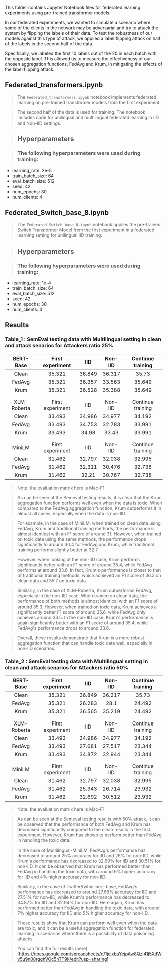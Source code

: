 This folder contains Jupyter Notebook files for federated learning experiments using pre-trained transformer models.

In our federated experiments, we wanted to simulate a scenario where some of the clients in the network may be adversarial and try to attack the system by flipping the labels of their data. To test the robustness of our models against this type of attack, we applied a label flipping attack on half of the labels in the second half of the data.

Specifically, we labeled the first 10 labels out of the 20 in each batch with the opposite label. This allowed us to measure the effectiveness of our chosen aggregation functions, FedAvg and Krum, in mitigating the effects of the label flipping attack.

## Federated_transformers.ipynb

> The `Federated_transformers.ipynb` notebook implements federated learning on pre-trained transformer models from the first experiment. 

> The second half of the data is used for training. The notebook includes code for unilingual and multilingual federated learning in IID and Non-IID settings.

> ## Hyperparameters

> ### The following hyperparameters were used during training:

* learning_rate: 2e-5
* train_batch_size: 64
* eval_batch_size: 512
* seed: 42
* num_epochs: 30
* num_clients: 4


## Federated_Switch_base_8.ipynb

> The `Federated_Switch_base_8.ipynb` notebook applies the pre-trained Switch Transformer Model from the first experiment in a federated learning setting for unilingual IID training.


> ## Hyperparameters

> ### The following hyperparameters were used during training:

* learning_rate: 1e-4
* train_batch_size: 64
* eval_batch_size: 512
* seed: 42
* num_epochs: 30
* num_clients: 4

## Results

### Table_1 : SemEval testing data with Multilingual setting in clean and attack senarios for Attackers ratio 25%

| BERT-Base |First experiment|IID|Non-IID|Continue training| 
|:---:|:---:|:---:|:---:|:---:|
|Clean|35.321|36.849|36.317|35.73|
|FedAvg|35.321|36.357|33.563|35.649|
|Krum|35.321|36.528|35.388|35.649|
| | | | | | 
| | | | | |
| XLM-Roberta |First experiment|IID|Non-IID|Continue training|
|Clean|33.493|34.986|34.977|34.192|                   
|FedAvg|33.493|34.753|32.783|33.991|                         
|Krum|33.493|34.98|33.43|33.991|   
| | | | | | 
| | | | | |
| MiniLM |First experiment|IID|Non-IID|Continue training| 
|Clean|31.462|32.797|32.038|32.995|        
|FedAvg|31.462|32.311|30.476|32.738|              
|Krum|31.462|32.21|30.767|32.738|   

> Note: the evaluation matrix here is Mac-F1

> As can be seen at the Semeval testing results, it is clear that the Krum aggregation function performs well even when the data is toxic. When compared to the FedAvg aggregation function, Krum outperforms it in almost all cases, especially when the data is non-IID.

> For example, in the case of MiniLM, when trained on clean data using FedAvg, Krum and traditional training methods, the performance is almost identical with an F1 score of around 31. However, when trained on toxic data using the same methods, the performance drops significantly to around 30.4 for FedAvg and Krum, while traditional training performs slightly better at 32.7.

> However, when looking at the non-IID case, Krum performs significantly better with an F1 score of around 35.4, while FedAvg performs at around 33.6. In fact, Krum's performance is closer to that of traditional training methods, which achieved an F1 score of 36.3 on clean data and 35.7 on toxic data.

> Similarly, in the case of XLM-Roberta, Krum outperforms FedAvg, especially in the non-IID case. When trained on clean data, the performance of both methods is almost identical with an F1 score of around 35.3. However, when trained on toxic data, Krum achieves a significantly better F1 score of around 35.6, while FedAvg only achieves around 33.5. In the non-IID case, Krum's performance is again significantly better with an F1 score of around 35.4, while FedAvg's performance drops to around 33.6.

> Overall, these results demonstrate that Krum is a more robust aggregation function that can handle toxic data well, especially in non-IID scenarios.



### Table_2 : SemEval testing data with Multilingual setting in clean and attack senarios for Attackers ratio 50%

| BERT-Base |First experiment|IID|Non-IID|Continue training|      
|:---:|:---:|:---:|:---:|:---:|
|Clean|35.321|36.849|36.317|35.73|
|FedAvg|35.321|26.283|28.1|24.492|
|Krum|35.321|36.565|35.219|24.492|                           
| | | | | |
| | | | | |
| XLM-Roberta |First experiment|IID|Non-IID|Continue training|
|Clean|33.493|34.986|34.977|34.192|                    
|FedAvg|33.493|27.681|27.517|23.344|                          
|Krum|33.493|34.872|32.944|23.344|                            
| | | | | |
| | | | | |
| MiniLM |First experiment|IID|Non-IID|Continue training| 
|Clean|31.462|32.797|32.038|32.995|                    
|FedAvg|31.462|25.343|26.714|23.932|                          
|Krum|31.462|32.692|30.512|23.932| 

> Note: the evaluation matrix here is Mac-F1

> As can be seen at the Semeval testing results with 50% attack, it can be observed that the performance of both FedAvg and Krum has decreased significantly compared to the clean results in the first experiment. However, Krum has shown to perform better than FedAvg in handling the toxic data.

> In the case of Multilingual-MiniLM, FedAvg's performance has decreased to around 25% accuracy for IID and 26% for non-IID, while Krum's performance has decreased to 32.69% for IID and 30.51% for non-IID. It can be observed that Krum has performed better than FedAvg in handling the toxic data, with around 6% higher accuracy for IID and 4% higher accuracy for non-IID.

> Similarly, in the case of Twitter/twhin-bert-base, FedAvg's performance has decreased to around 27.68% accuracy for IID and 27.51% for non-IID, while Krum's performance has decreased to 34.87% for IID and 32.94% for non-IID. Here again, Krum has performed better than FedAvg in handling the toxic data, with around 7% higher accuracy for IID and 5% higher accuracy for non-IID.

> These results show that Krum can perform well even when the data are toxic, and it can be a useful aggregation function for federated learning in scenarios where there is a possibility of data poisoning attacks.

> You can find the full results (here)[https://docs.google.com/spreadsheets/d/1jcixbuYejpAw8Qzi41j5XdWv5u9n08rgghVOc5hTT9k/edit?usp=sharing]
